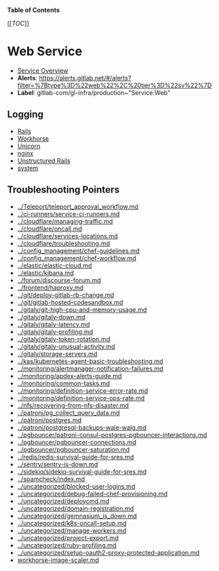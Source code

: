 <!-- MARKER: do not edit this section directly. Edit services/service-catalog.yml then run scripts/generate-docs -->

**Table of Contents**

[[_TOC_]]

#  Web Service
* [Service Overview](https://dashboards.gitlab.net/d/web-main/web-overview)
* **Alerts**: https://alerts.gitlab.net/#/alerts?filter=%7Btype%3D%22web%22%2C%20tier%3D%22sv%22%7D
* **Label**: gitlab-com/gl-infra/production~"Service:Web"

## Logging

* [Rails](https://log.gprd.gitlab.net/goto/5e1aa9dac377ff2282c70748e9278860)
* [Workhorse](https://log.gprd.gitlab.net/goto/cebefc3cf285ce2a94fbfdcadc55f1a4)
* [Unicorn](https://log.gprd.gitlab.net/goto/766f73d879983f5ec962d5d6c0ae1cf4)
* [nginx](https://log.gprd.gitlab.net/goto/4844ecfa4a7e6f0491685b2cc9224eb0)
* [Unstructured Rails](https://console.cloud.google.com/logs/viewer?project=gitlab-production&interval=PT1H&resource=gce_instance&advancedFilter=jsonPayload.hostname%3A%22web%22%0Alabels.tag%3D%22unstructured.production%22&customFacets=labels.%22compute.googleapis.com%2Fresource_name%22)
* [system](https://log.gprd.gitlab.net/goto/c93fb9b8e5df92ed79d993d3a62b5452)

## Troubleshooting Pointers

* [../Teleport/teleport_approval_workflow.md](../Teleport/teleport_approval_workflow.md)
* [../ci-runners/service-ci-runners.md](../ci-runners/service-ci-runners.md)
* [../cloudflare/managing-traffic.md](../cloudflare/managing-traffic.md)
* [../cloudflare/oncall.md](../cloudflare/oncall.md)
* [../cloudflare/services-locations.md](../cloudflare/services-locations.md)
* [../cloudflare/troubleshooting.md](../cloudflare/troubleshooting.md)
* [../config_management/chef-guidelines.md](../config_management/chef-guidelines.md)
* [../config_management/chef-workflow.md](../config_management/chef-workflow.md)
* [../elastic/elastic-cloud.md](../elastic/elastic-cloud.md)
* [../elastic/kibana.md](../elastic/kibana.md)
* [../forum/discourse-forum.md](../forum/discourse-forum.md)
* [../frontend/haproxy.md](../frontend/haproxy.md)
* [../git/deploy-gitlab-rb-change.md](../git/deploy-gitlab-rb-change.md)
* [../git/gitlab-hosted-codesandbox.md](../git/gitlab-hosted-codesandbox.md)
* [../gitaly/git-high-cpu-and-memory-usage.md](../gitaly/git-high-cpu-and-memory-usage.md)
* [../gitaly/gitaly-down.md](../gitaly/gitaly-down.md)
* [../gitaly/gitaly-latency.md](../gitaly/gitaly-latency.md)
* [../gitaly/gitaly-profiling.md](../gitaly/gitaly-profiling.md)
* [../gitaly/gitaly-token-rotation.md](../gitaly/gitaly-token-rotation.md)
* [../gitaly/gitaly-unusual-activity.md](../gitaly/gitaly-unusual-activity.md)
* [../gitaly/storage-servers.md](../gitaly/storage-servers.md)
* [../kas/kubernetes-agent-basic-troubleshooting.md](../kas/kubernetes-agent-basic-troubleshooting.md)
* [../monitoring/alertmanager-notification-failures.md](../monitoring/alertmanager-notification-failures.md)
* [../monitoring/apdex-alerts-guide.md](../monitoring/apdex-alerts-guide.md)
* [../monitoring/common-tasks.md](../monitoring/common-tasks.md)
* [../monitoring/definition-service-error-rate.md](../monitoring/definition-service-error-rate.md)
* [../monitoring/definition-service-ops-rate.md](../monitoring/definition-service-ops-rate.md)
* [../nfs/recovering-from-nfs-disaster.md](../nfs/recovering-from-nfs-disaster.md)
* [../patroni/pg_collect_query_data.md](../patroni/pg_collect_query_data.md)
* [../patroni/postgres.md](../patroni/postgres.md)
* [../patroni/postgresql-backups-wale-walg.md](../patroni/postgresql-backups-wale-walg.md)
* [../pgbouncer/patroni-consul-postgres-pgbouncer-interactions.md](../pgbouncer/patroni-consul-postgres-pgbouncer-interactions.md)
* [../pgbouncer/pgbouncer-connections.md](../pgbouncer/pgbouncer-connections.md)
* [../pgbouncer/pgbouncer-saturation.md](../pgbouncer/pgbouncer-saturation.md)
* [../redis/redis-survival-guide-for-sres.md](../redis/redis-survival-guide-for-sres.md)
* [../sentry/sentry-is-down.md](../sentry/sentry-is-down.md)
* [../sidekiq/sidekiq-survival-guide-for-sres.md](../sidekiq/sidekiq-survival-guide-for-sres.md)
* [../spamcheck/index.md](../spamcheck/index.md)
* [../uncategorized/blocked-user-logins.md](../uncategorized/blocked-user-logins.md)
* [../uncategorized/debug-failed-chef-provisioning.md](../uncategorized/debug-failed-chef-provisioning.md)
* [../uncategorized/deploycmd.md](../uncategorized/deploycmd.md)
* [../uncategorized/domain-registration.md](../uncategorized/domain-registration.md)
* [../uncategorized/gemnasium_is_down.md](../uncategorized/gemnasium_is_down.md)
* [../uncategorized/k8s-oncall-setup.md](../uncategorized/k8s-oncall-setup.md)
* [../uncategorized/manage-workers.md](../uncategorized/manage-workers.md)
* [../uncategorized/project-export.md](../uncategorized/project-export.md)
* [../uncategorized/ruby-profiling.md](../uncategorized/ruby-profiling.md)
* [../uncategorized/setup-oauth2-proxy-protected-application.md](../uncategorized/setup-oauth2-proxy-protected-application.md)
* [workhorse-image-scaler.md](workhorse-image-scaler.md)
<!-- END_MARKER -->


<!-- ## Summary -->

<!-- ## Architecture -->

<!-- ## Performance -->

<!-- ## Scalability -->

<!-- ## Availability -->

<!-- ## Durability -->

<!-- ## Security/Compliance -->

<!-- ## Monitoring/Alerting -->

<!-- ## Links to further Documentation -->
